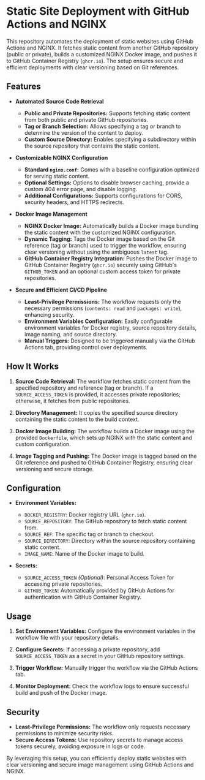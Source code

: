 # Static Site Deployment with GitHub Actions and NGINX

This repository automates the deployment of static websites using GitHub Actions and NGINX. It fetches static content from another GitHub repository (public or private), builds a customized NGINX Docker image, and pushes it to GitHub Container Registry (`ghcr.io`). The setup ensures secure and efficient deployments with clear versioning based on Git references.

## Features

- **Automated Source Code Retrieval**
  - **Public and Private Repositories:** Supports fetching static content from both public and private GitHub repositories.
  - **Tag or Branch Selection:** Allows specifying a tag or branch to determine the version of the content to deploy.
  - **Custom Source Directory:** Enables specifying a subdirectory within the source repository that contains the static content.

- **Customizable NGINX Configuration**
  - **Standard `nginx.conf`:** Comes with a baseline configuration optimized for serving static content.
  - **Optional Settings:** Options to disable browser caching, provide a custom 404 error page, and disable logging.
  - **Additional Configurations:** Supports configurations for CORS, security headers, and HTTPS redirects.

- **Docker Image Management**
  - **NGINX Docker Image:** Automatically builds a Docker image bundling the static content with the customized NGINX configuration.
  - **Dynamic Tagging:** Tags the Docker image based on the Git reference (tag or branch) used to trigger the workflow, ensuring clear versioning without using the ambiguous `latest` tag.
  - **GitHub Container Registry Integration:** Pushes the Docker image to GitHub Container Registry (`ghcr.io`) securely using GitHub's `GITHUB_TOKEN` and an optional custom access token for private repositories.

- **Secure and Efficient CI/CD Pipeline**
  - **Least-Privilege Permissions:** The workflow requests only the necessary permissions (`contents: read` and `packages: write`), enhancing security.
  - **Environment Variables Configuration:** Easily configurable environment variables for Docker registry, source repository details, image naming, and source directory.
  - **Manual Triggers:** Designed to be triggered manually via the GitHub Actions tab, providing control over deployments.

## How It Works

1. **Source Code Retrieval:** The workflow fetches static content from the specified repository and reference (tag or branch). If a `SOURCE_ACCESS_TOKEN` is provided, it accesses private repositories; otherwise, it fetches from public repositories.

2. **Directory Management:** It copies the specified source directory containing the static content to the build context.

3. **Docker Image Building:** The workflow builds a Docker image using the provided `Dockerfile`, which sets up NGINX with the static content and custom configuration.

4. **Image Tagging and Pushing:** The Docker image is tagged based on the Git reference and pushed to GitHub Container Registry, ensuring clear versioning and secure storage.

## Configuration

- **Environment Variables:**
  - `DOCKER_REGISTRY`: Docker registry URL (`ghcr.io`).
  - `SOURCE_REPOSITORY`: The GitHub repository to fetch static content from.
  - `SOURCE_REF`: The specific tag or branch to checkout.
  - `SOURCE_DIRECTORY`: Directory within the source repository containing static content.
  - `IMAGE_NAME`: Name of the Docker image to build.

- **Secrets:**
  - `SOURCE_ACCESS_TOKEN` *(Optional)*: Personal Access Token for accessing private repositories.
  - `GITHUB_TOKEN`: Automatically provided by GitHub Actions for authentication with GitHub Container Registry.

## Usage

1. **Set Environment Variables:** Configure the environment variables in the workflow file with your repository details.

2. **Configure Secrets:** If accessing a private repository, add `SOURCE_ACCESS_TOKEN` as a secret in your GitHub repository settings.

3. **Trigger Workflow:** Manually trigger the workflow via the GitHub Actions tab.

4. **Monitor Deployment:** Check the workflow logs to ensure successful build and push of the Docker image.

## Security

- **Least-Privilege Permissions:** The workflow only requests necessary permissions to minimize security risks.
- **Secure Access Tokens:** Use repository secrets to manage access tokens securely, avoiding exposure in logs or code.

By leveraging this setup, you can efficiently deploy static websites with clear versioning and secure image management using GitHub Actions and NGINX.
